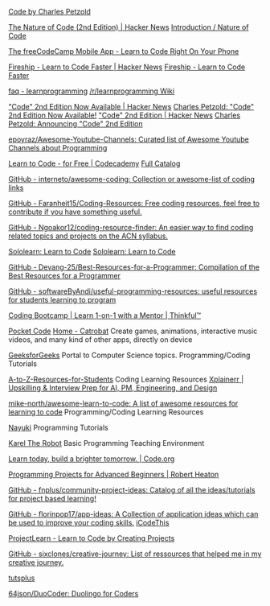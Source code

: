 
[Code by Charles Petzold](https://www.codehiddenlanguage.com)

[The Nature of Code (2nd Edition) | Hacker News](https://news.ycombinator.com/item?id=40221067)
[Introduction / Nature of Code](https://natureofcode.com/introduction/)

[The freeCodeCamp Mobile App - Learn to Code Right On Your Phone](https://www.freecodecamp.org/news/freecodecamp-mobile-app-curriculum-update)

[Fireship - Learn to Code Faster | Hacker News](https://news.ycombinator.com/item?id=33925197)
[Fireship - Learn to Code Faster](https://fireship.io/)

[faq - learnprogramming](https://old.reddit.com/r/learnprogramming/wiki/faq#wiki_getting_started)
[/r/learnprogramming Wiki](https://www.reddit.com/r/learnprogramming/wiki/index#wiki_other_resources)

["Code" 2nd Edition Now Available | Hacker News](https://news.ycombinator.com/item?id=32377735)
[Charles Petzold: "Code" 2nd Edition Now Available!](https://www.charlespetzold.com/blog/2022/08/Code-2nd-Edition-Now-Available.html)
["Code" 2nd Edition | Hacker News](https://news.ycombinator.com/item?id=31696901)
[Charles Petzold: Announcing "Code" 2nd Edition](https://www.charlespetzold.com/blog/2022/06/Announcing-Code-2nd-Edition.html)

[epoyraz/Awesome-Youtube-Channels: Curated list of Awesome Youtube Channels about Programming](https://github.com/epoyraz/Awesome-Youtube-Channels)

[Learn to Code - for Free | Codecademy](https://www.codecademy.com/)
[Full Catalog](https://www.codecademy.com/catalog/all)

[GitHub - interneto/awesome-coding: Collection or awesome-list of coding links](https://github.com/interneto/awesome-coding)

[GitHub - Faranheit15/Coding-Resources: Free coding resources, feel free to contribute if you have something useful.](https://github.com/Faranheit15/Coding-Resources)

[GitHub - Ngoakor12/coding-resource-finder: An easier way to find coding related topics and projects on the ACN syllabus.](https://github.com/Ngoakor12/coding-resource-finder)

[Sololearn: Learn to Code](https://www.sololearn.com)
[Sololearn: Learn to Code](https://www.sololearn.com/en/)

[GitHub - Devang-25/Best-Resources-for-a-Programmer: Compilation of the Best Resources for a Programmer](https://github.com/Devang-25/Best-Resources-for-a-Programmer)

[GitHub - softwareByAndi/useful-programming-resources: useful resources for students learning to program](https://github.com/softwareByAndi/useful-programming-resources)

[Coding Bootcamp | Learn 1-on-1 with a Mentor | Thinkful™](https://www.thinkful.com/)

[Pocket Code](https://github.com/catrobat/catty)
[Home - Catrobat](https://catrobat.org/)
Create games, animations, interactive music videos, and many kind of other apps, directly on device

[GeeksforGeeks](https://www.geeksforgeeks.org/)
Portal to Computer Science topics.
Programming/Coding Tutorials

[A-to-Z-Resources-for-Students](https://github.com/dipakkr/A-to-Z-Resources-for-Students)
Coding Learning Resources
[Xplainerr | Upskilling & Interview Prep for AI, PM, Engineering, and Design](https://www.xplainerr.com/)

[mike-north/awesome-learn-to-code: A list of awesome resources for learning to code](https://github.com/mike-north/awesome-learn-to-code)
Programming/Coding Learning Resources

[Nayuki](https://www.nayuki.io/)
Programming Tutorials

[Karel The Robot](https://github.com/fredoverflow/karel)
Basic Programming Teaching Environment

[Learn today, build a brighter tomorrow. | Code.org](https://code.org/)

[Programming Projects for Advanced Beginners | Robert Heaton](https://robertheaton.com/2018/12/08/programming-projects-for-advanced-beginners/)

[GitHub - fnplus/community-project-ideas: Catalog of all the ideas/tutorials for project based learning!](https://github.com/fnplus/community-project-ideas)

[GitHub - florinpop17/app-ideas: A Collection of application ideas which can be used to improve your coding skills.](https://github.com/florinpop17/app-ideas)
[iCodeThis](https://icodethis.com/)

[ProjectLearn - Learn to Code by Creating Projects](https://projectlearn.io/)

[GitHub - sixclones/creative-journey: List of ressources that helped me in my creative journey.](https://github.com/sixclones/creative-journey)

[tutsplus](https://code.tutsplus.com/tutorials)

[64json/DuoCoder: Duolingo for Coders](https://github.com/64json/DuoCoder)
